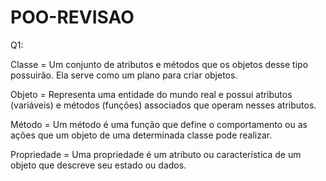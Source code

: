 # POO-REVISAO

Q1: 

Classe = Um conjunto de atributos e métodos que os objetos desse tipo possuirão. Ela serve como um plano para criar objetos.

Objeto = Representa uma entidade do mundo real e possui atributos (variáveis) e métodos (funções) associados que operam nesses atributos.

Método = Um método é uma função que define o comportamento ou as ações que um objeto de uma determinada classe pode realizar.

Propriedade = Uma propriedade é um atributo ou característica de um objeto que descreve seu estado ou dados. 
